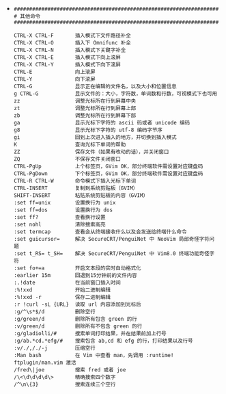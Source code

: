 - ```
  ##############################################################################
  # 其他命令
  ##############################################################################
  
  CTRL-X CTRL-F       插入模式下文件路径补全
  CTRL-X CTRL-O       插入下 Omnifunc 补全
  CTRL-X CTRL-N       插入模式下关键字补全
  CTRL-X CTRL-E       插入模式下向上滚屏
  CTRL-X CTRL-Y       插入模式下向下滚屏
  CTRL-E              向上滚屏
  CTRL-Y              向下滚屏
  CTRL-G              显示正在编辑的文件名，以及大小和位置信息
  g CTRL-G            显示文件的：大小，字符数，单词数和行数，可视模式下也可用
  zz                  调整光标所在行到屏幕中央
  zt                  调整光标所在行到屏幕上部
  zb                  调整光标所在行到屏幕下部
  ga                  显示光标下字符的 ascii 码或者 unicode 编码
  g8                  显示光标下字符的 utf-8 编码字节序
  gi                  回到上次进入插入的地方，并切换到插入模式
  K                   查询光标下单词的帮助
  ZZ                  保存文件（如果有改动的话），并关闭窗口
  ZQ                  不保存文件关闭窗口
  CTRL-PgUp           上个标签页，GVim OK，部分终端软件需设置对应键盘码
  CTRL-PgDown         下个标签页，GVim OK，部分终端软件需设置对应键盘码
  CTRL-R CTRL-W       命令模式下插入光标下单词
  CTRL-INSERT         复制到系统剪贴板（GVIM）
  SHIFT-INSERT        粘贴系统剪贴板的内容（GVIM）
  :set ff=unix        设置换行为 unix
  :set ff=dos         设置换行为 dos
  :set ff?            查看换行设置
  :set nohl           清除搜索高亮
  :set termcap        查看会从终端接收什么以及会发送给终端什么命令
  :set guicursor=     解决 SecureCRT/PenguiNet 中 NeoVim 局部奇怪字符问题
  :set t_RS= t_SH=    解决 SecureCRT/PenguiNet 中 Vim8.0 终端功能奇怪字符
  :set fo+=a          开启文本段的实时自动格式化
  :earlier 15m        回退到15分钟前的文件内容
  :.!date             在当前窗口插入时间
  :%!xxd              开始二进制编辑
  :%!xxd -r           保存二进制编辑
  :r !curl -sL {URL}  读取 url 内容添加到光标后
  :g/^\s*$/d          删除空行
  :g/green/d          删除所有包含 green 的行
  :v/green/d          删除所有不包含 green 的行
  :g/gladiolli/#      搜索单词打印结果，并在结果前加上行号
  :g/ab.*cd.*efg/#    搜索包含 ab,cd 和 efg 的行，打印结果以及行号
  :v/./,/./-j         压缩空行
  :Man bash           在 Vim 中查看 man，先调用 :runtime! ftplugin/man.vim 激活
  /fred\|joe          搜索 fred 或者 joe
  /\<\d\d\d\d\>       精确搜索四个数字
  /^\n\{3}            搜索连续三个空行
  ```